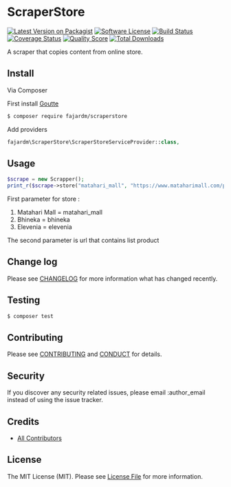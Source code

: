 # ScraperStore

[![Latest Version on Packagist][ico-version]][link-packagist]
[![Software License][ico-license]](LICENSE.md)
[![Build Status][ico-travis]][link-travis]
[![Coverage Status][ico-scrutinizer]][link-scrutinizer]
[![Quality Score][ico-code-quality]][link-code-quality]
[![Total Downloads][ico-downloads]][link-downloads]

A scraper that copies content from online store.

## Install

Via Composer

First install [Goutte](https://github.com/FriendsOfPHP/Goutte)

``` bash
$ composer require fajardm/scraperstore
```

Add providers
``` php
fajardm\ScraperStore\ScraperStoreServiceProvider::class,
```

## Usage

``` php
$scrape = new Scrapper();
print_r($scrape->store("matahari_mall", "https://www.mataharimall.com/p-2/handphone?page=1&per_page=25&fq=brand_name:samsung"));
```

First parameter for store :<br/>
1. Matahari Mall = matahari_mall<br/>
2. Bhineka = bhineka<br/>
3. Elevenia = elevenia<br/>

The second parameter is url that contains list product

## Change log

Please see [CHANGELOG](CHANGELOG.md) for more information what has changed recently.

## Testing

``` bash
$ composer test
```

## Contributing

Please see [CONTRIBUTING](CONTRIBUTING.md) and [CONDUCT](CONDUCT.md) for details.

## Security

If you discover any security related issues, please email :author_email instead of using the issue tracker.

## Credits

- [All Contributors][link-contributors]

## License

The MIT License (MIT). Please see [License File](LICENSE.md) for more information.

[ico-version]: https://img.shields.io/packagist/v/fajardm/scraperstore.svg?style=flat-square
[ico-license]: https://img.shields.io/badge/license-MIT-brightgreen.svg?style=flat-square
[ico-travis]: https://img.shields.io/travis/fajardm/scraperstore/master.svg?style=flat-square
[ico-scrutinizer]: https://img.shields.io/scrutinizer/coverage/g/fajardm/scraperstore.svg?style=flat-square
[ico-code-quality]: https://img.shields.io/scrutinizer/g/fajardm/scraperstore.svg?style=flat-square
[ico-downloads]: https://img.shields.io/packagist/dt/fajardm/scraperstore.svg?style=flat-square

[link-packagist]: https://packagist.org/packages/fajardm/scraperstore
[link-travis]: https://travis-ci.org/fajardm/scraperstore
[link-scrutinizer]: https://scrutinizer-ci.com/g/fajardm/scraperstore/code-structure
[link-code-quality]: https://scrutinizer-ci.com/g/fajardm/scraperstore
[link-downloads]: https://packagist.org/packages/fajardm/scraperstore
[link-author]: https://github.com/fajardm
[link-contributors]: ../../contributors
